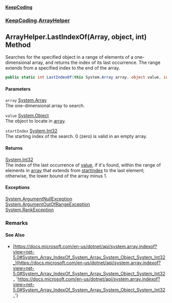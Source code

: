 #### [KeepCoding](index.md 'index')
### [KeepCoding](KeepCoding.md 'KeepCoding').[ArrayHelper](ArrayHelper.md 'KeepCoding.ArrayHelper')
## ArrayHelper.LastIndexOf(Array, object, int) Method
Searches for the specified object in a range of elements of a one-dimensional array, and returns the index of its last occurrence. The range extends from a specified index to the end of the array.  
```csharp
public static int LastIndexOf(this System.Array array, object value, int startIndex);
```
#### Parameters
<a name='KeepCoding_ArrayHelper_LastIndexOf(System_Array_object_int)_array'></a>
`array` [System.Array](https://docs.microsoft.com/en-us/dotnet/api/System.Array 'System.Array')  
The one-dimensional array to search.
  
<a name='KeepCoding_ArrayHelper_LastIndexOf(System_Array_object_int)_value'></a>
`value` [System.Object](https://docs.microsoft.com/en-us/dotnet/api/System.Object 'System.Object')  
The object to locate in [array](ArrayHelper_LastIndexOf_JNlsIIijuG8z82WjKcIXaQ.md#KeepCoding_ArrayHelper_LastIndexOf(System_Array_object_int)_array 'KeepCoding.ArrayHelper.LastIndexOf(System.Array, object, int).array').
  
<a name='KeepCoding_ArrayHelper_LastIndexOf(System_Array_object_int)_startIndex'></a>
`startIndex` [System.Int32](https://docs.microsoft.com/en-us/dotnet/api/System.Int32 'System.Int32')  
The starting index of the search. 0 (zero) is valid in an empty array.
  
#### Returns
[System.Int32](https://docs.microsoft.com/en-us/dotnet/api/System.Int32 'System.Int32')  
The index of the last occurrence of [value](ArrayHelper_LastIndexOf_JNlsIIijuG8z82WjKcIXaQ.md#KeepCoding_ArrayHelper_LastIndexOf(System_Array_object_int)_value 'KeepCoding.ArrayHelper.LastIndexOf(System.Array, object, int).value'), if it's found, within the range of elements in [array](ArrayHelper_LastIndexOf_JNlsIIijuG8z82WjKcIXaQ.md#KeepCoding_ArrayHelper_LastIndexOf(System_Array_object_int)_array 'KeepCoding.ArrayHelper.LastIndexOf(System.Array, object, int).array') that extends from [startIndex](ArrayHelper_LastIndexOf_JNlsIIijuG8z82WjKcIXaQ.md#KeepCoding_ArrayHelper_LastIndexOf(System_Array_object_int)_startIndex 'KeepCoding.ArrayHelper.LastIndexOf(System.Array, object, int).startIndex') to the last element; otherwise, the lower bound of the array minus 1.
#### Exceptions
[System.ArgumentNullException](https://docs.microsoft.com/en-us/dotnet/api/System.ArgumentNullException 'System.ArgumentNullException')  
[System.ArgumentOutOfRangeException](https://docs.microsoft.com/en-us/dotnet/api/System.ArgumentOutOfRangeException 'System.ArgumentOutOfRangeException')  
[System.RankException](https://docs.microsoft.com/en-us/dotnet/api/System.RankException 'System.RankException')  
### Remarks
#### See Also
- [https://docs.microsoft.com/en-us/dotnet/api/system.array.indexof?view=net-5.0#System_Array_IndexOf_System_Array_System_Object_System_Int32_](https://docs.microsoft.com/en-us/dotnet/api/system.array.indexof?view=net-5.0#System_Array_IndexOf_System_Array_System_Object_System_Int32_ 'https://docs.microsoft.com/en-us/dotnet/api/system.array.indexof?view=net-5.0#System_Array_IndexOf_System_Array_System_Object_System_Int32_')
